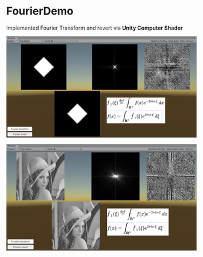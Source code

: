 # FourierDemo

Implemented Fourier Transform and revert via **Unity Computer Shader**

![r1](documents\r1.png)



![r1](documents\r2.png)


